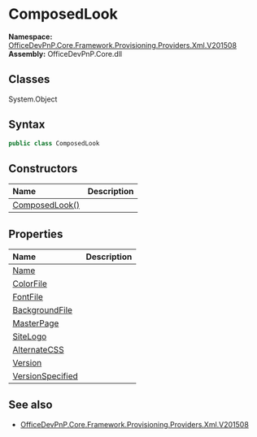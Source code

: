 # ComposedLook
  
**Namespace:** [OfficeDevPnP.Core.Framework.Provisioning.Providers.Xml.V201508](OfficeDevPnP.Core.Framework.Provisioning.Providers.Xml.V201508.md)  
**Assembly:** OfficeDevPnP.Core.dll  
## Classes
System.Object  
## Syntax
```C#
public class ComposedLook
```
## Constructors
|**Name**|**Description**|
|:-----|:-----|
| [ComposedLook()](ComposedLookconstructor1details.md) | 
## Properties
|**Name**|**Description**|
|:-----|:-----|
| [Name](ComposedLook.Name.md) | 
| [ColorFile](ComposedLook.ColorFile.md) | 
| [FontFile](ComposedLook.FontFile.md) | 
| [BackgroundFile](ComposedLook.BackgroundFile.md) | 
| [MasterPage](ComposedLook.MasterPage.md) | 
| [SiteLogo](ComposedLook.SiteLogo.md) | 
| [AlternateCSS](ComposedLook.AlternateCSS.md) | 
| [Version](ComposedLook.Version.md) | 
| [VersionSpecified](ComposedLook.VersionSpecified.md) | 
## See also
- [OfficeDevPnP.Core.Framework.Provisioning.Providers.Xml.V201508](OfficeDevPnP.Core.Framework.Provisioning.Providers.Xml.V201508.md)
